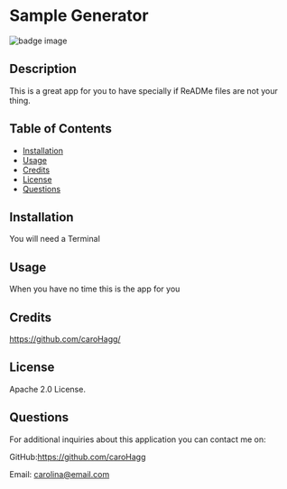 
# Sample Generator


![badge image](https://img.shields.io/badge/Apache2.0-License-lightgrey) 


## Description
This is a great app for you to have specially if ReADMe files are not your thing. 


## Table of Contents 

- [Installation](#installation)
- [Usage](#usage)
- [Credits](#credits)
- [License](#license)
- [Questions](#questions)

## Installation 

You will need a Terminal

## Usage

When you have no time this is the app for you

## Credits

https://github.com/caroHagg/

## License

Apache 2.0 License.

## Questions

For additional inquiries about this application you can contact me on:

GitHub:https://github.com/caroHagg

Email: carolina@email.com

